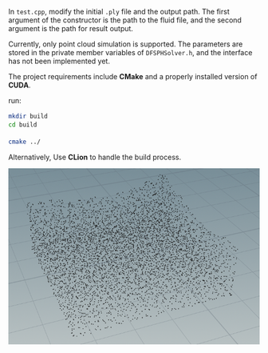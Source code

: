 In `test.cpp`, modify the initial `.ply` file and the output path. The first argument of the constructor is the path to the fluid file, and the second argument is the path for result output.

Currently, only point cloud simulation is supported. The parameters are stored in the private member variables of `DFSPHSolver.h`, and the interface has not been implemented yet.

The project requirements include **CMake** and a properly installed version of **CUDA**.

run:
```bash
mkdir build
cd build

cmake ../
```
Alternatively, Use **CLion** to handle the build process.

![example_pic](example.png)